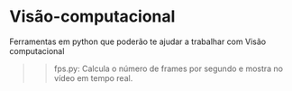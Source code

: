 # Visão-computacional
Ferramentas em python que poderão te ajudar a trabalhar com Visão computacional

>> fps.py:  Calcula o número de frames por segundo e mostra no vídeo em tempo real.
